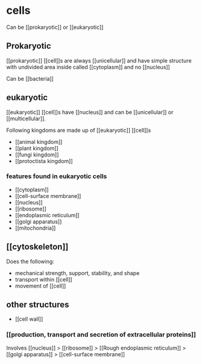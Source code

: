 # cells 
Can be [[prokaryotic]] or [[eukaryotic]] 
## Prokaryotic
[[prokaryotic]] [[cell]]s are always [[unicellular]] and have simple structure with undivided area inside called [[cytoplasm]] and no [[nucleus]]

Can be [[bacteria]] 
## eukaryotic 
[[eukaryotic]] [[cell]]s have [[nucleus]] and can be [[unicellular]] or [[multicellular]]. 

Following kingdoms are made up of [[eukaryotic]] [[cell]]s
- [[animal kingdom]]
- [[plant kingdom]]
- [[fungi kingdom]]
- [[protoctista kingdom]]
### features found in eukaryotic cells
- [[cytoplasm]]
- [[cell-surface membrane]]
- [[nucleus]]
- [[ribosome]]
- [[endoplasmic reticulum]]
- [[golgi apparatus]]
- [[mitochondria]]

## [[cytoskeleton]]
Does the following:
* mechanical strength, support, stability, and shape 
* transport within [[cell]]
* movement of [[cell]]

## other structures 
- [[cell wall]]
### [[production, transport and secretion of extracellular proteins]]
Involves [[nucleus]] > [[ribosome]] > [[Rough endoplasmic reticulum]] > [[golgi apparatus]] > [[cell-surface membrane]]
